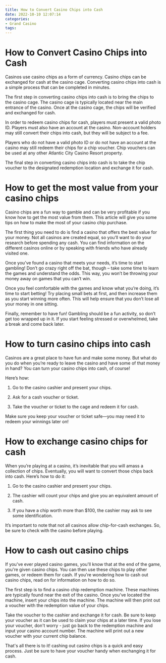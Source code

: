 ```yaml
---
title: How to Convert Casino Chips into Cash
date: 2022-10-10 12:07:14
categories:
- Grand Casino
tags:
---
```



#  How to Convert Casino Chips into Cash

Casinos use casino chips as a form of currency. Casino chips can be exchanged for cash at the casino cage. Converting casino chips into cash is a simple process that can be completed in minutes.

The first step in converting casino chips into cash is to bring the chips to the casino cage. The casino cage is typically located near the main entrance of the casino. Once at the casino cage, the chips will be verified and exchanged for cash.

In order to redeem casino chips for cash, players must present a valid photo ID. Players must also have an account at the casino. Non-account holders may still convert their chips into cash, but they will be subject to a fee.

Players who do not have a valid photo ID or do not have an account at the casino may still redeem their chips for a chip voucher. Chip vouchers can be used at any other Atlantic City Casino Resort property.

The final step in converting casino chips into cash is to take the chip voucher to the designated redemption location and exchange it for cash.

#  How to get the most value from your casino chips

Casino chips are a fun way to gamble and can be very profitable if you know how to get the most value from them. This article will give you some tips on how to make the most of your casino chip purchase.

The first thing you need to do is find a casino that offers the best value for your money. Not all casinos are created equal, so you’ll want to do your research before spending any cash. You can find information on the different casinos online or by speaking with friends who have already visited one.

Once you’ve found a casino that meets your needs, it’s time to start gambling! Don’t go crazy right off the bat, though – take some time to learn the games and understand the odds. This way, you won’t be throwing your money away on games that you can’t win.

Once you feel comfortable with the games and know what you’re doing, it’s time to start betting! Try placing small bets at first, and then increase them as you start winning more often. This will help ensure that you don’t lose all your money in one sitting.

Finally, remember to have fun! Gambling should be a fun activity, so don’t get too wrapped up in it. If you start feeling stressed or overwhelmed, take a break and come back later.

#  How to turn casino chips into cash

Casinos are a great place to have fun and make some money. But what do you do when you’re ready to leave the casino and have some of that money in hand? You can turn your casino chips into cash, of course!

Here’s how:

1. Go to the casino cashier and present your chips.

2. Ask for a cash voucher or ticket.

3. Take the voucher or ticket to the cage and redeem it for cash.

Make sure you keep your voucher or ticket safe—you may need it to redeem your winnings later on!

#  How to exchange casino chips for cash

When you’re playing at a casino, it’s inevitable that you will amass a collection of chips. Eventually, you will want to convert those chips back into cash. Here’s how to do it:

1) Go to the casino cashier and present your chips.

2) The cashier will count your chips and give you an equivalent amount of cash.

3) If you have a chip worth more than $100, the cashier may ask to see some identification.

It’s important to note that not all casinos allow chip-for-cash exchanges. So, be sure to check with the casino before playing.

#  How to cash out casino chips

If you've ever played casino games, you'll know that at the end of the game, you're given casino chips. You can then use these chips to play other games, or redeem them for cash. If you're wondering how to cash out casino chips, read on for information on how to do so.

The first step is to find a casino chip redemption machine. These machines are typically found near the exit of the casino. Once you've located the machine, insert your chips into the machine. The machine will then print out a voucher with the redemption value of your chips.

Take the voucher to the cashier and exchange it for cash. Be sure to keep your voucher as it can be used to claim your chips at a later time. If you lose your voucher, don't worry - just go back to the redemption machine and input your casino account number. The machine will print out a new voucher with your current chip balance.

That's all there is to it! cashing out casino chips is a quick and easy process. Just be sure to have your voucher handy when exchanging it for cash.